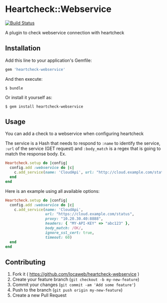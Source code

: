 # Heartcheck::Webservice

[![Build Status](https://travis-ci.org/locaweb/heartcheck-webservice.svg)](https://travis-ci.org/locaweb/heartcheck-webservice)

A plugin to check webservice connection with heartcheck

## Installation

Add this line to your application's Gemfile:

```ruby
gem 'heartcheck-webservice'
```

And then execute:

    $ bundle

Or install it yourself as:

    $ gem install heartcheck-webservice

## Usage

You can add a check to a webservice when configuring heartcheck

The service is a Hash that needs to respond to `:name` to identify the service, `:url` of the service (GET request) and `:body_match` is a regex that is going to match the response body.
Ex.

```ruby
Heartcheck.setup do |config|
  config.add :webservice do |c|
    c.add_service(name: 'CloudApi', url: "http://cloud.example.com/status", body_match: /OK/)
  end
end
```

Here is an example using all available options:

```ruby
Heartcheck.setup do |config|
  config.add :webservice do |c|
    c.add_service(name: 'CloudApi',
                  url: "https://cloud.example.com/status",
                  proxy: "10.20.30.40:8888",
                  headers: { "MY-API-KEY" => "abc123" },
                  body_match: /OK/,
                  ignore_ssl_cert: true,
                  timeout: 60)
  end
end
```

## Contributing

1. Fork it ( https://github.com/locaweb/heartcheck-webservice )
2. Create your feature branch (`git checkout -b my-new-feature`)
3. Commit your changes (`git commit -am 'Add some feature'`)
4. Push to the branch (`git push origin my-new-feature`)
5. Create a new Pull Request
